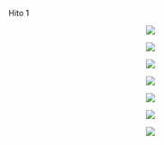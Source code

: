 Hito 1
<p align="center"> <img src=https://github.com/user-attachments/assets/81102f0a-01c7-457c-98f2-e38271565e68> </p>

<p align="center"> <img src=https://github.com/user-attachments/assets/f1759730-ce76-44dd-96db-083a6968e66d> </p>

<p align="center"> <img src=https://github.com/user-attachments/assets/199765f2-9348-4982-9165-e7ccb2546ea3> </p>


<p align="center"> <img src=https://github.com/user-attachments/assets/e258fc45-4ee4-40f0-906a-f4001d6cf23f> </p>



<p align="center"> <img src=https://github.com/user-attachments/assets/df625163-f315-4855-9d65-b5befa1bd990> </p>


<p align="center"> <img src=https://github.com/user-attachments/assets/a75cbfe3-c58f-49af-a3db-2128e1ef470f> </p>


<p align="center"> <img src=https://github.com/user-attachments/assets/63354a3f-f641-466c-92e6-76ad401dc0f0> </p>
